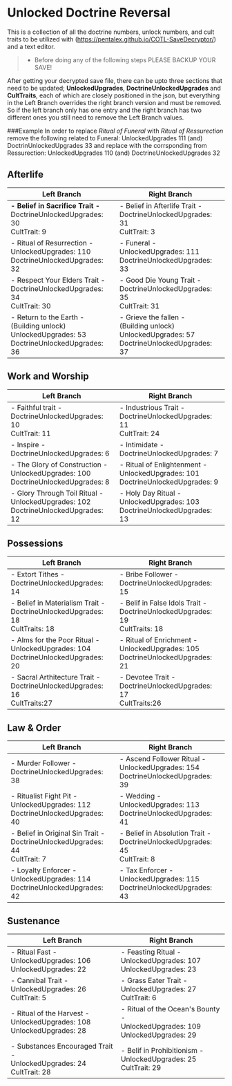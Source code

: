 # Unlocked Doctrine Reversal
This is a collection of all the doctrine numbers, unlock numbers, and cult traits to be utilized with (https://pentalex.github.io/COTL-SaveDecryptor/) and a text editor.  
>* Before doing any of the following steps PLEASE BACKUP YOUR SAVE!

After getting your decrypted save file, there can be upto three sections that need to be updated; **UnlockedUpgrades**, **DoctrineUnlockedUpgrades** and **CultTraits**, each of which are closely positioned in the json, but everything in the Left Branch overrides the right branch version and must be removed. So if the left branch only has one entry and the right branch has two different ones you still need to remove the Left Branch values.

###Example
In order to replace _Ritual of Funeral_ with _Ritual of Ressurection_ remove the following related to Funeral: UnlockedUpgrades 111 (and) DoctrinUnlockedUpgrades 33 and replace with the corrsponding from Ressurection: UnlockedUpgrades 110 (and) DoctrineUnlockedUpgrades 32


## Afterlife
|Left Branch|Right Branch|
|---|---|
| **- Belief in Sacrifice Trait -** <br> DoctrineUnlockedUpgrades: 30 <br> CultTrait: 9    |  - Belief in Afterlife Trait - <br> DoctrineUnlockedUpgrades: 31 <br> CultTrait: 3|
|  - Ritual of Resurrection -  <br> UnlockedUpgrades: 110 <br> DoctrineUnlockedUpgrades: 32|  - Funeral - <br> UnlockedUpgrades: 111 <br> DoctrineUnlockedUpgrades: 33|
| - Respect Your Elders Trait - <br> DoctrineUnlockedUpgrades: 34  <br> CultTrait: 30  | - Good Die Young Trait - <br> DoctrineUnlockedUpgrades: 35 <br> CultTrait: 31|
|  - Return to the Earth - <br> (Building unlock) UnlockedUpgrades: 53 <br> DoctrineUnlockedUpgrades: 36|  - Grieve the fallen - <br> (Building unlock) UnlockedUpgrades: 57 <br> DoctrineUnlockedUpgrades: 37|


## Work and Worship
|Left Branch|Right Branch|
|---|---|
| - Faithful trait - <br> DoctrineUnlockedUpgrades: 10 <br> CultTrait: 11 | - Industrious Trait - <br> DoctrineUnlockedUpgrades: 11  <br> CultTrait: 24|
|  - Inspire - <br> DoctrineUnlockedUpgrades: 6                   |  - Intimidate - <br> DoctrineUnlockedUpgrades: 7|
|  - The Glory of Construction - <br> UnlockedUpgrades: 100 <br> DoctrineUnlockedUpgrades: 8  |  - Ritual of Enlightenment - <br> UnlockedUpgrades: 101 <br> DoctrineUnlockedUpgrades: 9|
| - Glory Through Toil Ritual - <br> UnlockedUpgrades: 102 <br> DoctrineUnlockedUpgrades: 12 | - Holy Day Ritual - <br> UnlockedUpgrades: 103 <br> DoctrineUnlockedUpgrades: 13 |

## Possessions
|Left Branch|Right Branch|
|---|---|
| - Extort Tithes - <br> DoctrineUnlockedUpgrades: 14            | - Bribe Follower - <br> DoctrineUnlockedUpgrades: 15 |
| - Belief in Materialism Trait - <br> DoctrineUnlockedUpgrades: 18 <br> CultTraits: 18| - Belif in False Idols Trait - <br> DoctrineUnlockedUpgrades: 19 <br> CultTraits: 18|
| - Alms for the Poor Ritual - <br> UnlockedUpgrades: 104 <br> DoctrineUnlockedUpgrades: 20 | - Ritual of Enrichment - <br> UnlockedUpgrades: 105 <br> DoctrineUnlockedUpgrades: 21 |
| - Sacral Arthitecture Trait - <br> DoctrineUnlockedUpgrades: 16  <br> CultTraits:27| - Devotee Trait - <br> DoctrineUnlockedUpgrades: 17 <br> CultTraits:26|

## Law & Order
|Left Branch|Right Branch|
|---|---|
| - Murder Follower - <br> DoctrineUnlockedUpgrades: 38 | - Ascend Follower Ritual - <br> UnlockedUpgrades: 154 <br> DoctrineUnlockedUpgrades: 39 |
| - Ritualist Fight Pit - <br> UnlockedUpgrades: 112 <br> DoctrineUnlockedUpgrades: 40 | - Wedding - <br> UnlockedUpgrades: 113 <br> DoctrineUnlockedUpgrades: 41 |
| - Belief in Original Sin Trait - <br> DoctrineUnlockedUpgrades: 44 <br> CultTrait: 7| - Belief in Absolution Trait - <br> DoctrineUnlockedUpgrades: 45  <br> CultTrait: 8|
| - Loyalty Enforcer - <br> UnlockedUpgrades: 114 <br> DoctrineUnlockedUpgrades: 42 | - Tax Enforcer - <br> UnlockedUpgrades: 115 <br> DoctrineUnlockedUpgrades: 43 |

## Sustenance
|Left Branch|Right Branch|
|---|---|
| - Ritual Fast - <br> UnlockedUpgrades: 106 <br> UnlockedUpgrades: 22 | - Feasting Ritual - <br> UnlockedUpgrades: 107 <br> UnlockedUpgrades: 23 |
| - Cannibal Trait - <br> UnlockedUpgrades: 26 <br> CultTrait: 5| - Grass Eater Trait - <br> UnlockedUpgrades: 27  <br> CultTrait: 6|
| - Ritual of the Harvest - <br> UnlockedUpgrades: 108 <br> UnlockedUpgrades: 28 | - Ritual of the Ocean's Bounty - <br> UnlockedUpgrades: 109 <br> UnlockedUpgrades: 29|
| - Substances Encouraged Trait - <br> UnlockedUpgrades: 24 <br> CultTrait: 28| - Belif in Prohibitionism - <br> UnlockedUpgrades: 25  <br> CultTrait: 29|
